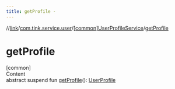 ```yaml
---
title: getProfile -
---
```

//[link](../../index.md)/[com.tink.service.user](../index.md)/[[common]UserProfileService](index.md)/[getProfile](get-profile.md)



# getProfile  
[common]  
Content  
abstract suspend fun [getProfile](get-profile.md)(): [UserProfile](../../com.tink.model.user/[common]-user-profile/index.md)  



